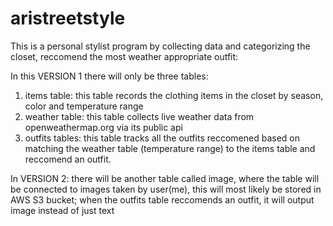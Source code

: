 # aristreetstyle
This is a personal stylist program by collecting data and categorizing the closet, reccomend the most weather appropriate outfit:

In this VERSION 1 there will only be three tables:
1) items table: this table records the clothing items in the closet by season, color and temperature range
2) weather table: this table collects live weather data from openweathermap.org via its public api
3) outfits tables: this table tracks all the outfits reccomened based on matching the weather table (temperature range) to the items table and reccomend an outfit.

In VERSION 2:
there will be another table called image, where the table will be connected to images taken by user(me), this will most likely be stored in AWS S3 bucket;
when the outfits table reccomends an outfit, it will output image instead of just text
